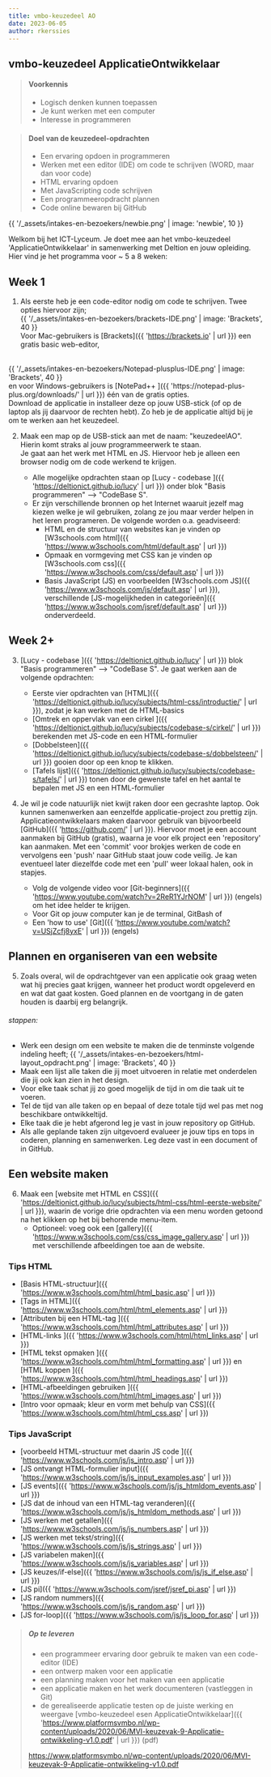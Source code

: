 ```yaml
---
title: vmbo-keuzedeel AO
date: 2023-06-05
author: rkerssies
---
```


<h2>vmbo-keuzedeel ApplicatieOntwikkelaar</h2>

> #### Voorkennis
> * Logisch denken kunnen toepassen
> * Je kunt werken met een computer
> * Interesse in programmeren

> #### Doel van de keuzedeel-opdrachten
> * Een ervaring opdoen in programmeren
> * Werken met een editor (IDE) om code te schrijven (WORD, maar dan voor code) 
> * HTML ervaring opdoen
> * Met JavaScripting code schrijven
> * Een programmeeropdracht plannen
> * Code online bewaren bij GitHub

{{ '/_assets/intakes-en-bezoekers/newbie.png' | image: 'newbie', 10 }}

Welkom bij het ICT-Lyceum. Je doet mee aan het vmbo-keuzedeel 'ApplicatieOntwikkelaar' 
in samenwerking met Deltion en jouw opleiding. Hier vind je het programma voor ~ 5 a 8 weken:


## Week 1 ##

1. Als eerste heb je een code-editor nodig om code te schrijven. Twee opties hiervoor zijn;<br>
   {{ '/_assets/intakes-en-bezoekers/brackets-IDE.png' | image: 'Brackets', 40 }}<br>
    Voor Mac-gebruikers is [Brackets]({{ 'https://brackets.io' | url }}) een gratis basic web-editor,
  <br>
   {{ '/_assets/intakes-en-bezoekers/Notepad-plusplus-IDE.png' | image: 'Brackets', 40 }}<br>
    en voor Windows-gebruikers is [NotePad++ ]({{ 'https://notepad-plus-plus.org/downloads/' | url }}) één van de gratis opties.
  <br>
  Download de applicatie in installeer deze op jouw USB-stick (of op de laptop als jij daarvoor de rechten hebt).
  Zo heb je de applicatie altijd bij je om te werken aan het keuzedeel.

2. Maak een map op de USB-stick aan met de naam: "keuzedeelAO".<br>
  Hierin komt straks al jouw programmeerwerk te staan.<br>
  Je gaat aan het werk met HTML en JS. Hiervoor heb je alleen een browser nodig om de code werkend te krijgen.
  
   * Alle mogelijke opdrachten staan op [Lucy - codebase ]({{ 'https://deltionict.github.io/lucy' | url }}) onder
    blok "Basis programmeren" --> "CodeBase S".
   * Er zijn verschillende bronnen op het Internet waaruit jezelf mag kiezen welke je wil gebruiken, zolang ze jou maar verder helpen in het leren programeren.
    De volgende worden o.a. geadviseerd:
     * HTML en de structuur van websites kan je vinden op [W3schools.com html]({{ 'https://www.w3schools.com/html/default.asp' | url }}) 
     * Opmaak en vormgeving met CSS kan je vinden op [W3schools.com css]({{ 'https://www.w3schools.com/css/default.asp' | url }}) 
     * Basis JavaScript (JS) en voorbeelden  [W3schools.com JS]({{ 'https://www.w3schools.com/js/default.asp' | url }}), <br>
       verschillende [JS-mogelijkheden in categorieën]({{ 'https://www.w3schools.com/jsref/default.asp' | url }}) onderverdeeld.

## Week 2+
3.  [Lucy - codebase ]({{ 'https://deltionict.github.io/lucy' | url }}) 
    blok "Basis programmeren" --> "CodeBase S".
    Je gaat werken aan de volgende opdrachten:
    * Eerste vier opdrachten van [HTML]({{ 'https://deltionict.github.io/lucy/subjects/html-css/introductie/' | url }}), zodat je kan werken met de HTML-basics
    * [Omtrek en oppervlak van een cirkel ]({{ 'https://deltionict.github.io/lucy/subjects/codebase-s/cirkel/' | url }}) berekenden met JS-code en een HTML-formulier
    * [Dobbelsteen]({{ 'https://deltionict.github.io/lucy/subjects/codebase-s/dobbelsteen/' | url }}) gooien door op een knop te klikken.
    * [Tafels lijst]({{ 'https://deltionict.github.io/lucy/subjects/codebase-s/tafels/' | url }}) tonen door de gewenste tafel en het aantal te bepalen met JS en een HTML-formulier

4. Je wil je code natuurlijk niet kwijt raken door een gecrashte laptop. Ook kunnen samenwerken aan eenzelfde applicatie-project
   zou prettig zijn. Applicatieontwikkelaars maken daarvoor gebruik van bijvoorbeeld [GitHub]({{ 'https://github.com/' | url }}).
    Hiervoor moet je een account aanmaken bij GitHub (gratis), waarna je voor elk project een 'repository' kan aanmaken. 
    Met een 'commit' voor brokjes werken de code en vervolgens een 'push' naar GitHub staat jouw code veilig. Je kan eventueel
    later diezelfde code met een 'pull' weer lokaal halen, ook in stapjes.
    * Volg de volgende video voor [Git-beginners]({{ 'https://www.youtube.com/watch?v=2ReR1YJrNOM' | url }}) (engels) om het idee helder te krijgen.
    * Voor Git op jouw computer kan je de terminal, GitBash of  
    * Een 'how to use' [Git]({{ 'https://www.youtube.com/watch?v=USjZcfj8yxE' | url }}) (engels)

    
## Plannen en organiseren van een website
5. Zoals overal, wil de opdrachtgever van een applicatie ook graag weten wat hij precies gaat krijgen, wanneer het product wordt opgeleverd en 
   en wat dat gaat kosten. Goed plannen en de voortgang in de gaten houden is daarbij erg belangrijk.<br> 

  ###### stappen:
  * Werk een design om een website te maken die de tenminste volgende indeling heeft;
    {{ '/_assets/intakes-en-bezoekers/html-layout_opdracht.png' | image: 'Brackets', 40 }}<br>
  * Maak een lijst alle taken die jij moet uitvoeren in relatie met onderdelen die jij ook kan zien in het design.
  * Voor elke taak schat jij zo goed mogelijk de tijd in om die taak uit te voeren.
  * Tel de tijd van alle taken op en bepaal of deze totale tijd wel pas met nog beschikbare ontwikkeltijd.
  * Elke taak die je hebt afgerond leg je vast in jouw repository op GitHub. 
  * Als alle geplande taken zijn uitgevoerd evalueer je jouw tips en tops in coderen, planning en samenwerken. Leg deze vast in een document of in GitHub. 

## Een website maken
6. Maak een [website met HTML en CSS]({{ 'https://deltionict.github.io/lucy/subjects/html-css/html-eerste-website/' | url }}),
   waarin de vorige drie opdrachten via een menu worden getoond na het klikken op het bij behorende menu-item.
    * Optioneel: voeg ook een [gallery]({{ 'https://www.w3schools.com/css/css_image_gallery.asp' | url }}) met verschillende afbeeldingen toe aan de website.


### Tips HTML
* [Basis HTML-structuur]({{ 'https://www.w3schools.com/html/html_basic.asp' | url }})
* [Tags in HTML]({{ 'https://www.w3schools.com/html/html_elements.asp' | url }})
* [Attributen bij een HTML-tag ]({{ 'https://www.w3schools.com/html/html_attributes.asp' | url }})
* [HTML-links ]({{ 'https://www.w3schools.com/html/html_links.asp' | url }})
* [HTML tekst opmaken ]({{ 'https://www.w3schools.com/html/html_formatting.asp' | url }}) en [HTML koppen ]({{ 'https://www.w3schools.com/html/html_headings.asp' | url }})
* [HTML-afbeeldingen gebruiken ]({{ 'https://www.w3schools.com/html/html_images.asp' | url }})
* [Intro voor opmaak; kleur en vorm met behulp van CSS]({{ 'https://www.w3schools.com/html/html_css.asp' | url }})


### Tips JavaScript
* [voorbeeld HTML-structuur met daarin JS code ]({{ 'https://www.w3schools.com/js/js_intro.asp' | url }})
* [JS ontvangt HTML-formulier input]({{ 'https://www.w3schools.com/js/js_input_examples.asp' | url }})
* [JS events]({{ 'https://www.w3schools.com/js/js_htmldom_events.asp' | url }})
* [JS dat de inhoud van een HTML-tag veranderen]({{ 'https://www.w3schools.com/js/js_htmldom_methods.asp' | url }})
* [JS werken met getallen]({{ 'https://www.w3schools.com/js/js_numbers.asp' | url }})
* [JS werken met tekst/string]({{ 'https://www.w3schools.com/js/js_strings.asp' | url }})
* [JS variabelen maken]({{ 'https://www.w3schools.com/js/js_variables.asp' | url }})
* [JS keuzes/if-else]({{ 'https://www.w3schools.com/js/js_if_else.asp' | url }})
* [JS pi]({{ 'https://www.w3schools.com/jsref/jsref_pi.asp' | url }})
* [JS random nummers]({{ 'https://www.w3schools.com/js/js_random.asp' | url }})
* [JS for-loop]({{ 'https://www.w3schools.com/js/js_loop_for.asp' | url }})



> ##### Op te leveren
> * een programmeer ervaring door gebruik te maken van een code-editor (IDE)  
> * een ontwerp maken voor een applicatie
> * een planning maken voor het maken van een applicatie
> * een applicatie maken en het werk documenteren (vastleggen in Git)
> * de gerealiseerde applicatie testen op de juiste werking en weergave
> [vmbo-keuzedeel esen ApplicatieOntwikkelaar]({{ 'https://www.platformsvmbo.nl/wp-content/uploads/2020/06/MVI-keuzevak-9-Applicatie-ontwikkeling-v1.0.pdf' | url }}) (pdf)
>
> https://www.platformsvmbo.nl/wp-content/uploads/2020/06/MVI-keuzevak-9-Applicatie-ontwikkeling-v1.0.pdf
